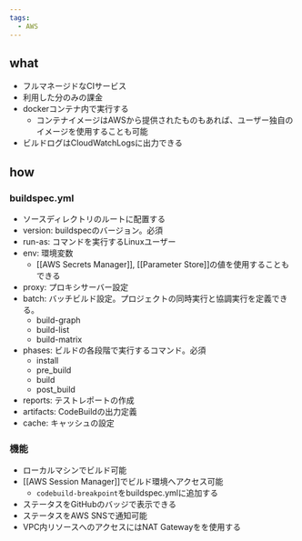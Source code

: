 ```yaml
---
tags:
  - AWS
---
```

## what
- フルマネージドなCIサービス
- 利用した分のみの課金
- dockerコンテナ内で実行する
	- コンテナイメージはAWSから提供されたものもあれば、ユーザー独自のイメージを使用することも可能
- ビルドログはCloudWatchLogsに出力できる
## how
### buildspec.yml
- ソースディレクトリのルートに配置する
- version: buildspecのバージョン。必須
- run-as: コマンドを実行するLinuxユーザー
- env: 環境変数
	- [[AWS Secrets Manager]], [[Parameter Store]]の値を使用することもできる
- proxy: プロキシサーバー設定
- batch: バッチビルド設定。プロジェクトの同時実行と協調実行を定義できる。
	- build-graph
	- build-list
	- build-matrix
- phases: ビルドの各段階で実行するコマンド。必須
	- install
	- pre_build
	- build
	- post_build
- reports: テストレポートの作成
- artifacts: CodeBuildの出力定義
- cache: キャッシュの設定
### 機能
- ローカルマシンでビルド可能
- [[AWS Session Manager]]でビルド環境へアクセス可能
	- `codebuild-breakpoint`をbuildspec.ymlに追加する
- ステータスをGitHubのバッジで表示できる
- ステータスをAWS SNSで通知可能
- VPC内リソースへのアクセスにはNAT Gatewayをを使用する